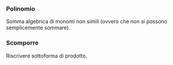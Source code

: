 ### Polinomio
Somma algebrica di monomi non simili (ovvero che non si possono semplicemente sommare).

### Scomporre
Riscrivere sottoforma di prodotto.